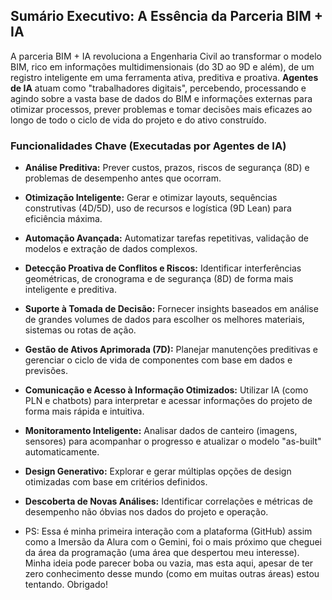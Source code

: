 ## Sumário Executivo: A Essência da Parceria BIM + IA

A parceria BIM + IA revoluciona a Engenharia Civil ao transformar o modelo BIM, rico em informações multidimensionais (do 3D ao 9D e além), de um registro inteligente em uma ferramenta ativa, preditiva e proativa. **Agentes de IA** atuam como "trabalhadores digitais", percebendo, processando e agindo sobre a vasta base de dados do BIM e informações externas para otimizar processos, prever problemas e tomar decisões mais eficazes ao longo de todo o ciclo de vida do projeto e do ativo construído.

### Funcionalidades Chave (Executadas por Agentes de IA)

* **Análise Preditiva:** Prever custos, prazos, riscos de segurança (8D) e problemas de desempenho antes que ocorram.
* **Otimização Inteligente:** Gerar e otimizar layouts, sequências construtivas (4D/5D), uso de recursos e logística (9D Lean) para eficiência máxima.
* **Automação Avançada:** Automatizar tarefas repetitivas, validação de modelos e extração de dados complexos.
* **Detecção Proativa de Conflitos e Riscos:** Identificar interferências geométricas, de cronograma e de segurança (8D) de forma mais inteligente e preditiva.
* **Suporte à Tomada de Decisão:** Fornecer insights baseados em análise de grandes volumes de dados para escolher os melhores materiais, sistemas ou rotas de ação.
* **Gestão de Ativos Aprimorada (7D):** Planejar manutenções preditivas e gerenciar o ciclo de vida de componentes com base em dados e previsões.
* **Comunicação e Acesso à Informação Otimizados:** Utilizar IA (como PLN e chatbots) para interpretar e acessar informações do projeto de forma mais rápida e intuitiva.
* **Monitoramento Inteligente:** Analisar dados de canteiro (imagens, sensores) para acompanhar o progresso e atualizar o modelo "as-built" automaticamente.
* **Design Generativo:** Explorar e gerar múltiplas opções de design otimizadas com base em critérios definidos.
* **Descoberta de Novas Análises:** Identificar correlações e métricas de desempenho não óbvias nos dados do projeto e operação.

* PS: Essa é minha primeira interação com a plataforma (GitHub) assim como a Imersão da Alura com o Gemini, foi o mais próximo que cheguei da área da programação (uma área que despertou meu interesse). Minha ideia pode parecer boba ou vazia, mas esta aqui, apesar de ter zero conhecimento desse mundo (como em muitas outras áreas) estou tentando. Obrigado!
